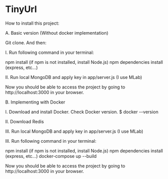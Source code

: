 # TinyUrl

How to install this project:

A. Basic version (Without docker implementation)

Git clone. And then:

I. Run following command in your terminal:

npm install (if npm is not installed, install Node.js)
npm dependencies install (express, etc...)

II. Run local MongoDB and apply key in app/server.js (I use MLab)

Now you should be able to access the project by going to http://localhost:3000 in your browser.



B. Implementing with Docker

I. Download and install Docker. Check Docker version.
$ docker --version

II. Download Redis

III. Run local MongoDB and apply key in app/server.js (I use MLab)

III. Run following command in your terminal:

npm install (if npm is not installed, install Node.js)
npm dependencies install (express, etc...)
docker-compose up --build

Now you should be able to access the project by going to http://localhost:3000 in your browser.
